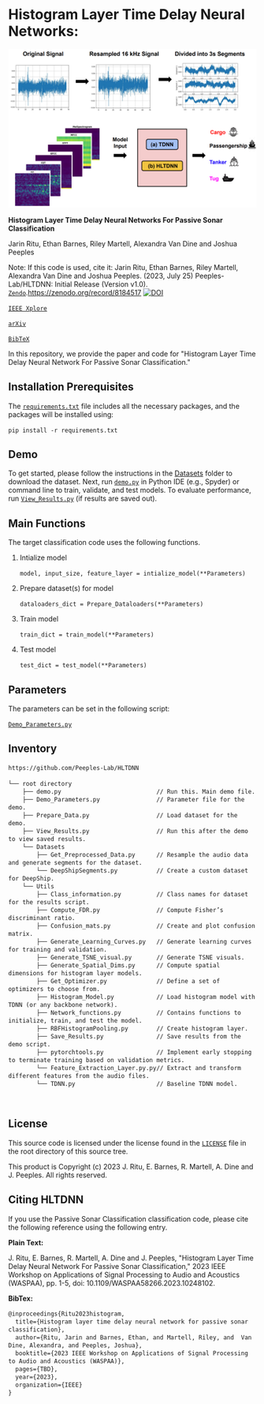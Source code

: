 # Histogram Layer Time Delay Neural Networks:
<p align="center">
  <img src="Figures/Workflow.png" alt="Workflow Diagram">
</p>


**Histogram Layer Time Delay Neural Networks For Passive Sonar Classification**

Jarin Ritu, Ethan Barnes, Riley Martell, Alexandra Van Dine and Joshua Peeples

Note: If this code is used, cite it: Jarin Ritu, Ethan Barnes, Riley Martell, Alexandra Van Dine and Joshua Peeples. (2023, July 25) Peeples-Lab/HLTDNN: Initial Release (Version v1.0). 
[`Zendo`](https://doi.org/10.5281/zenodo.8184517).https://zenodo.org/record/8184517
[![DOI](https://zenodo.org/badge/DOI/10.5281/zenodo.8184517.svg)](https://doi.org/10.5281/zenodo.8184517)

[`IEEE Xplore`](https://ieeexplore.ieee.org/abstract/document/10248102)

[`arXiv`](https://arxiv.org/abs/2307.13788)

[`BibTeX`](#CitingHist)



In this repository, we provide the paper and code for "Histogram Layer Time Delay Neural Network For Passive Sonar Classification."

## Installation Prerequisites


The [`requirements.txt`](requirements.txt) file includes all the necessary packages, and the packages will be installed using:

   ```pip install -r requirements.txt```

## Demo

To get started, please follow the instructions in the [Datasets](Datasets) folder to download the dataset.
Next, run [`demo.py`](demo.py) in Python IDE (e.g., Spyder) or command line to train, validate, and test models. 
To evaluate performance,
run [`View_Results.py`](View_Results.py) (if results are saved out).

## Main Functions

The target classification code uses the following functions. 

1. Intialize model  

   ```model, input_size, feature_layer = intialize_model(**Parameters)```

2. Prepare dataset(s) for model
   
   ```dataloaders_dict = Prepare_Dataloaders(**Parameters)```

3. Train model 

   ```train_dict = train_model(**Parameters)```

4. Test model

   ```test_dict = test_model(**Parameters)```


## Parameters

The parameters can be set in the following script:
   
[`Demo_Parameters.py`](Demo_Parameters.py)

## Inventory

```
https://github.com/Peeples-Lab/HLTDNN 

└── root directory
    ├── demo.py                           // Run this. Main demo file.
    ├── Demo_Parameters.py                // Parameter file for the demo.
    ├── Prepare_Data.py                   // Load dataset for the demo. 
    ├── View_Results.py                   // Run this after the demo to view saved results. 
    └── Datasets                
        ├── Get_Preprocessed_Data.py      // Resample the audio data and generate segments for the dataset.
        └── DeepShipSegments.py           // Create a custom dataset for DeepShip.
    └── Utils                     
        ├── Class_information.py          // Class names for dataset for the results script.
        ├── Compute_FDR.py                // Compute Fisher’s discriminant ratio.
        ├── Confusion_mats.py             // Create and plot confusion matrix.
        ├── Generate_Learning_Curves.py   // Generate learning curves for training and validation.
        ├── Generate_TSNE_visual.py       // Generate TSNE visuals.
        ├── Generate_Spatial_Dims.py      // Compute spatial dimensions for histogram layer models.
        ├── Get_Optimizer.py              // Define a set of optimizers to choose from.
        ├── Histogram_Model.py            // Load histogram model with TDNN (or any backbone network).
        ├── Network_functions.py          // Contains functions to initialize, train, and test the model.
        ├── RBFHistogramPooling.py        // Create histogram layer.
        ├── Save_Results.py               // Save results from the demo script.
        ├── pytorchtools.py               // Implement early stopping to terminate training based on validation metrics.
        └── Feature_Extraction_Layer.py.py// Extract and transform different features from the audio files.
        └── TDNN.py                       // Baseline TDNN model.



```

## License

This source code is licensed under the license found in the [`LICENSE`](LICENSE) file in the root directory of this source tree.

This product is Copyright (c) 2023 J. Ritu, E. Barnes, R. Martell, A. Dine and J. Peeples. All rights reserved.

## <a name="CitingHist"></a>Citing HLTDNN

If you use the Passive Sonar Classification classification code, please cite the following reference using the following entry.

**Plain Text:**

J. Ritu, E. Barnes, R. Martell, A. Dine and J. Peeples, "Histogram Layer Time Delay Neural Network For Passive Sonar Classification," 2023 IEEE Workshop on Applications of Signal Processing to Audio and Acoustics (WASPAA), pp. 1-5, doi: 10.1109/WASPAA58266.2023.10248102.

**BibTex:**

```
@inproceedings{Ritu2023histogram,
  title={Histogram layer time delay neural network for passive sonar classification},
  author={Ritu, Jarin and Barnes, Ethan, and Martell, Riley, and  Van Dine, Alexandra, and Peeples, Joshua},
  booktitle={2023 IEEE Workshop on Applications of Signal Processing to Audio and Acoustics (WASPAA)},
  pages={TBD},
  year={2023},
  organization={IEEE}
}
```
